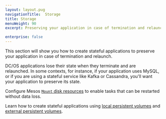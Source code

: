 ```yaml
---
layout: layout.pug
navigationTitle:  Storage
title: Storage
menuWeight: 90
excerpt: Preserving your application in case of termination and relaunch

enterprise: false
---
```


<!-- The source repo for this topic is https://github.com/dcos/dcos-docs -->

This section will show you how to create stateful applications to preserve your application in case of termination and relaunch.

DC/OS applications lose their state when they terminate and are relaunched. In some contexts, for instance, if your application uses MySQL, or if you are using a stateful service like Kafka or Cassandra, you'll want your application to preserve its state.

Configure Mesos [`Mount` disk resources](/1.11/storage/mount-disk-resources/) to enable tasks that can be restarted without data loss.

Learn how to create stateful applications using [local persistent volumes](/1.11/storage/persistent-volume/) and [external persistent volumes](/1.11/storage/external-storage/).
